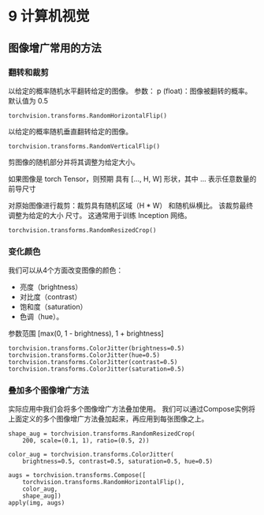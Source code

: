 # 9 计算机视觉

## 图像增广常用的方法

### 翻转和裁剪
以给定的概率随机水平翻转给定的图像。
参数：
    p (float)：图像被翻转的概率。 默认值为 0.5
```
torchvision.transforms.RandomHorizontalFlip()
```

以给定的概率随机垂直翻转给定的图像。
```
torchvision.transforms.RandomVerticalFlip()
```
剪图像的随机部分并将其调整为给定大小。

 如果图像是 torch Tensor，则预期 具有 [..., H, W] 形状，其中 ... 表示任意数量的前导尺寸

 对原始图像进行裁剪：裁剪具有随机区域（H * W）
 和随机纵横比。 该裁剪最终调整为给定的大小
 尺寸。 这通常用于训练 Inception 网络。
```
torchvision.transforms.RandomResizedCrop()
```

### 变化颜色
我们可以从4个方面改变图像的颜色：
 - 亮度（brightness）
 - 对比度（contrast）
 - 饱和度（saturation）
 - 色调（hue）。

参数范围 [max(0, 1 - brightness), 1 + brightness]
```
torchvision.transforms.ColorJitter(brightness=0.5)
torchvision.transforms.ColorJitter(hue=0.5)
torchvision.transforms.ColorJitter(contrast=0.5)
torchvision.transforms.ColorJitter(saturation=0.5)
```

### 叠加多个图像增广方法

实际应用中我们会将多个图像增广方法叠加使用。
我们可以通过Compose实例将上面定义的多个图像增广方法叠加起来，再应用到每张图像之上。

```
shape_aug = torchvision.transforms.RandomResizedCrop(
    200, scale=(0.1, 1), ratio=(0.5, 2))

color_aug = torchvision.transforms.ColorJitter(
    brightness=0.5, contrast=0.5, saturation=0.5, hue=0.5)
    
augs = torchvision.transforms.Compose([
    torchvision.transforms.RandomHorizontalFlip(), 
    color_aug, 
    shape_aug])
apply(img, augs)

```